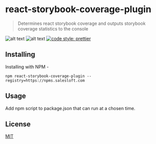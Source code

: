 # react-storybook-coverage-plugin

> Determines react storybook coverage and outputs storybook coverage statistics to the console

![alt text](https://img.shields.io/badge/coverage-100%25-brightgreen.svg "100% Jest Code Coverage")
![alt text](https://img.shields.io/badge/npm%20package-1.0.4-blue.svg "NPM Package Version")
[![code style: prettier](https://img.shields.io/badge/code_style-prettier-ff69b4.svg?style=flat-square)](https://github.com/prettier/prettier)


## Installing

Installing with NPM -
```
npm react-storybook-coverage-plugin --registry=https://npms.salesloft.com
```

## Usage

Add npm script to package.json that can run at a chosen time.

## License

[MIT](http://vjpr.mit-license.org)
